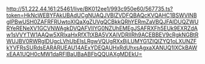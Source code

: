 http://51.222.44.161:25461/live/BK012ee1/993c950e60/567735.ts?token=HkNcWEBYFAkUBAdUCgNUAQJVBlZVDFQBAQcKVQAHC1BSWVINBgIPBwUSH0ZAFRFRUwtoXlQaXgZUVgQCBkkQRhYERmZaVBQJFAIDUQZWURYeRENeXV1GCVNWAgkDVQAFVlIYG0NZUhEMEgJSAFRXFh5EUk9EXRZdAw1sVVYTW1AAQw5XRlxaHxRfXTtXBA5VXAIVDRIIRh9ACEBBEV9cRgkNGBtRWUJBV0RWRglDUgcLVhUbElsLRgwVQUgRXxBjLUMYG1ZIQlZYQ1oLXUNZFkYVFRsSURdsEARARUEAU14AExYDEQAUHxRdUhxsAgxaXANUQ1lXCkBAWxEAA1UQH0cMW1daRFlBaUBaABFbQQUAXgMDEkU=
